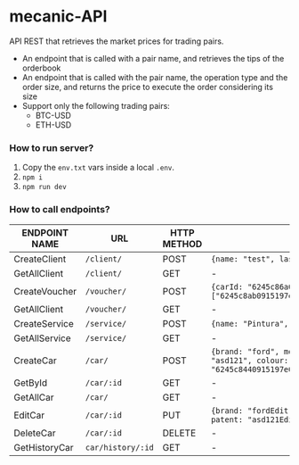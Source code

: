 # mecanic-API
API REST that retrieves the market prices for trading pairs.

- An endpoint that is called with a pair name, and retrieves the tips of the orderbook
- An endpoint that is called with the pair name, the operation type and the order size,
and returns the price to execute the order considering its size
- Support only the following trading pairs:
  - BTC-USD
  - ETH-USD

### How to run server?

1. Copy the `env.txt` vars inside a local `.env`.
2. `npm i`
3. `npm run dev`
  
### How to call endpoints?
| ENDPOINT NAME  | URL              | HTTP METHOD | BODY                                                                    |
| -------------- | ---------------- | ----------- | ----------------------------------------------------------------------- |
| CreateClient          | `/client/`    | POST        | `{name: "test", lastName: "Test"}`                                            |
| GetAllClient       | `/client/` | GET         | -    
| CreateVoucher       | `/voucher/` | POST         | `{carId: "6245c86a0915197e08feb2b8", services: ["6245c8ab0915197e08feb2c0","6245c8ab0915197e08feb2c52"]}`                                            |      
| GetAllClient       | `/voucher/` | GET         | - 
| CreateService       | `/service/` | POST         | `{name: "Pintura", price: "300"}` 
| GetAllService       | `/service/` | GET         | - 
| CreateCar       | `/car/` | POST         | `{brand: "ford", model: "focus", year: "2012", patent: "asd121", colour: "blanco", clientId: "6245c8440915197e08feb2b6"}` 
| GetById       | `/car/:id` | GET         | - 
| GetAllCar       | `/car/` | GET         | - 
| EditCar       | `/car/:id` | PUT         | `{brand: "fordEdit", model: "focusEdit", year: "2012Edit", patent: "asd121Edit", colour: "blancoEdit"}`  
| DeleteCar       | `/car/:id` | DELETE         | - 
| GetHistoryCar       | `car/history/:id` | GET         | - 
